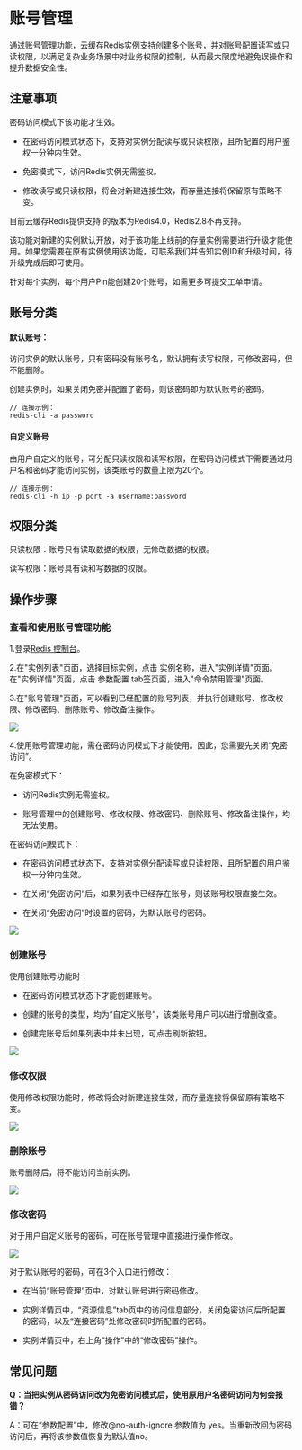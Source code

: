 # 账号管理

通过账号管理功能，云缓存Redis实例支持创建多个账号，并对账号配置读写或只读权限，以满足复杂业务场景中对业务权限的控制，从而最大限度地避免误操作和提升数据安全性。

## 注意事项


密码访问模式下该功能才生效。

-  在密码访问模式状态下，支持对实例分配读写或只读权限，且所配置的用户鉴权一分钟内生效。

-  免密模式下，访问Redis实例无需鉴权。

-  修改读写或只读权限，将会对新建连接生效，而存量连接将保留原有策略不变。

目前云缓存Redis提供支持 的版本为Redis4.0，Redis2.8不再支持。

该功能对新建的实例默认开放，对于该功能上线前的存量实例需要进行升级才能使用。如果您需要在原有实例使用该功能，可联系我们并告知实例ID和升级时间，待升级完成后即可使用。

针对每个实例，每个用户Pin能创建20个账号，如需更多可提交工单申请。



## 账号分类

#### 默认账号：

访问实例的默认账号，只有密码没有账号名，默认拥有读写权限，可修改密码，但不能删除。

创建实例时，如果关闭免密并配置了密码，则该密码即为默认账号的密码。

``` 
// 连接示例：
redis-cli -a password
```


#### 自定义账号

由用户自定义的账号，可分配只读权限和读写权限，在密码访问模式下需要通过用户名和密码才能访问实例，该类账号的数量上限为20个。

``` 
// 连接示例：
redis-cli -h ip -p port -a username:password
```



## 权限分类

只读权限：账号只有读取数据的权限，无修改数据的权限。

读写权限：账号具有读和写数据的权限。

## 操作步骤

### 查看和使用账号管理功能

1.登录[Redis 控制台](https://redis-console.jdcloud.com/redis)。

2.在"实例列表"页面，选择目标实例，点击 实例名称，进入"实例详情"页面。在"实例详情"页面，点击 参数配置 tab签页面，进入"命令禁用管理"页面。

3.在"账号管理"页面，可以看到已经配置的账号列表，并执行创建账号、修改权限、修改密码、删除账号、修改备注操作。

![](../../../../../image/Redis/UserManage-1.png)

4.使用账号管理功能，需在密码访问模式下才能使用。因此，您需要先关闭“免密访问”。

在免密模式下：

-  访问Redis实例无需鉴权。

-  账号管理中的创建账号、修改权限、修改密码、删除账号、修改备注操作，均无法使用。

在密码访问模式下：

-  在密码访问模式状态下，支持对实例分配读写或只读权限，且所配置的用户鉴权一分钟内生效。

-  在关闭“免密访问”后，如果列表中已经存在账号，则该账号权限直接生效。

-  在关闭“免密访问”时设置的密码，为默认账号的密码。

![](../../../../../image/Redis/UserManage-2.png)


### 创建账号

使用创建账号功能时：

-  在密码访问模式状态下才能创建账号。

-  创建的账号的类型，均为“自定义账号”，该类账号用户可以进行增删改查。

-  创建完账号后如果列表中并未出现，可点击刷新按钮。

![](../../../../../image/Redis/UserManage-3-1.png)


### 修改权限

使用修改权限功能时，修改将会对新建连接生效，而存量连接将保留原有策略不变。

![](../../../../../image/Redis/UserManage-4-1.png)


### 删除账号

账号删除后，将不能访问当前实例。

![](../../../../../image/Redis/UserManage-5-1.png)


### 修改密码

对于用户自定义账号的密码，可在账号管理中直接进行操作修改。

![](../../../../../image/Redis/UserManage-6-1.png)

对于默认账号的密码，可在3个入口进行修改：

-  在当前“账号管理”页中，对默认账号进行密码修改。

-  实例详情页中，“资源信息”tab页中的访问信息部分，关闭免密访问后所配置的密码，以及“连接密码”处修改密码时所配置的密码。

-  实例详情页中，右上角“操作”中的“修改密码”操作。




## 常见问题

**Q：当把实例从密码访问改为免密访问模式后，使用原用户名密码访问为何会报错？**

A：可在“参数配置”中，修改@no-auth-ignore 参数值为 yes。当重新改回为密码访问后，再将该参数值恢复为默认值no。







